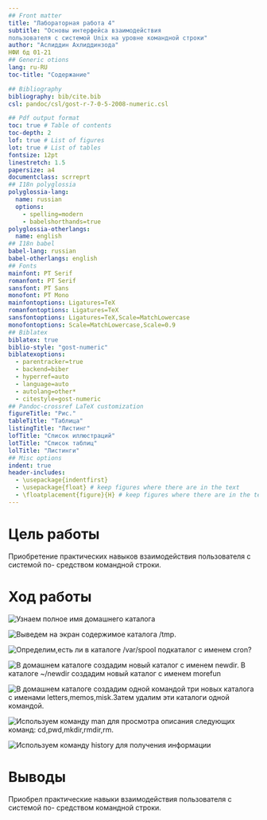 ```yaml
---
## Front matter
title: "Лабораторная работа 4"
subtitle: "Основы интерфейса взаимодействия
пользователя с системой Unix на уровне командной строки"
author: "Аслиддин Ахлиддинзода"
НФИ бд 01-21
## Generic otions
lang: ru-RU
toc-title: "Содержание"

## Bibliography
bibliography: bib/cite.bib
csl: pandoc/csl/gost-r-7-0-5-2008-numeric.csl

## Pdf output format
toc: true # Table of contents
toc-depth: 2
lof: true # List of figures
lot: true # List of tables
fontsize: 12pt
linestretch: 1.5
papersize: a4
documentclass: scrreprt
## I18n polyglossia
polyglossia-lang:
  name: russian
  options:
	- spelling=modern
	- babelshorthands=true
polyglossia-otherlangs:
  name: english
## I18n babel
babel-lang: russian
babel-otherlangs: english
## Fonts
mainfont: PT Serif
romanfont: PT Serif
sansfont: PT Sans
monofont: PT Mono
mainfontoptions: Ligatures=TeX
romanfontoptions: Ligatures=TeX
sansfontoptions: Ligatures=TeX,Scale=MatchLowercase
monofontoptions: Scale=MatchLowercase,Scale=0.9
## Biblatex
biblatex: true
biblio-style: "gost-numeric"
biblatexoptions:
  - parentracker=true
  - backend=biber
  - hyperref=auto
  - language=auto
  - autolang=other*
  - citestyle=gost-numeric
## Pandoc-crossref LaTeX customization
figureTitle: "Рис."
tableTitle: "Таблица"
listingTitle: "Листинг"
lofTitle: "Список иллюстраций"
lotTitle: "Список таблиц"
lolTitle: "Листинги"
## Misc options
indent: true
header-includes:
  - \usepackage{indentfirst}
  - \usepackage{float} # keep figures where there are in the text
  - \floatplacement{figure}{H} # keep figures where there are in the text
---
```


# Цель работы

Приобретение практических навыков взаимодействия пользователя с системой по-
средством командной строки.

# Ход работы



![Узнаем полное имя домашнего каталога](https://sun9-69.userapi.com/s/v1/if2/QGEt98u6KACiJt3WBkHVAXpZMk4bmADupmrbTVDnt9JUGC31Q11bt6yFmTwJVT6hg6r3sU8x_Yp9skrSwidJ889l.jpg?size=183x26&quality=96&type=album)

![Выведем на экран содержимое каталога /tmp.](https://sun9-3.userapi.com/s/v1/if2/BkxliEc87WlBHedPhXhdvAwyadUs_-2NL0YsnZgbEbrEfqEo91s24Bdpv9qeJU1BBkRAf7AzvMf7AxaCSIZH1HKz.jpg?size=445x283&quality=96&type=album)

![Определим,есть ли в каталоге /var/spool подкаталог с именем cron?](https://sun9-11.userapi.com/s/v1/if2/RysL_7zrYhMxaz5xQDhLXOjY0qFlsfd4qVY6oh2Wm3yhMaR6RQtjJ-JSoj1LYS5wf755n82zbe5abwXGFdTZNXrD.jpg?size=252x36&quality=96&type=album)

![В домашнем каталоге создадим новый каталог с именем newdir. В каталоге ~/newdir создадим новый каталог с именем morefun](https://sun9-34.userapi.com/s/v1/if2/c85X7KHnpTGbHKMVIysF3h3QE9GvIJXZsyjH1jVhy5qse7zoIswN0lHTpxygcQcjZr_L80w2MHMmzZB0jguLvCO9.jpg?size=417x108&quality=96&type=album)

![В домашнем каталоге создадим одной командой три новых каталога с именами letters,memos,misk.Затем удалим эти каталоги одной командой.](https://sun9-68.userapi.com/s/v1/if2/uBSsE4GNQNDThDWz4tQXfGZK8pcGotgudiW3VItee_OfI3eHtZFGtQ-vcLyAxeuIC3j27hGtf5eMuIFlx6JMEt4O.jpg?size=308x70&quality=96&type=album)

![Используем команду man для просмотра описания следующих команд: cd,pwd,mkdir,rmdir,rm.](https://sun9-77.userapi.com/s/v1/if2/Jz_ThH0vywrUcf1O5wD0gSPzASzVf8xNrZfmo2xrHIiwUS1FOzh0wAPGtOQuSF0Q5vpaC7WjxVrD6Z47cVZd2f5s.jpg?size=209x57&quality=96&type=album)

![Используем команду history для получения информации](https://sun9-88.userapi.com/s/v1/if2/xuoDQ8YHxWkxFBONVzImWuj4Pd-BpVgmZwQTNWkOTXBqKyuLqI-KLRauwU7AzQ1tB4JK1zFBO5VTFEi6PUG60Fl1.jpg?size=189x195&quality=96&type=album)

# Выводы

Приобрел практические навыки взаимодействия пользователя с системой по-
средством командной строки.

